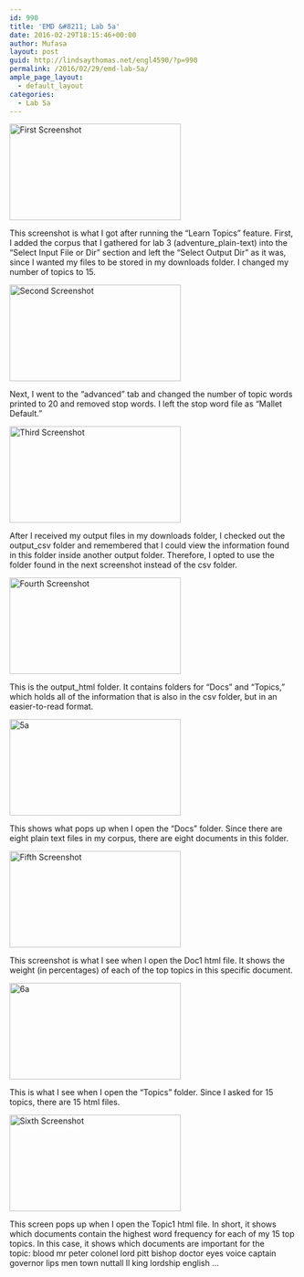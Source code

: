 ```yaml
---
id: 990
title: 'EMD &#8211; Lab 5a'
date: 2016-02-29T18:15:46+00:00
author: Mufasa
layout: post
guid: http://lindsaythomas.net/engl4590/?p=990
permalink: /2016/02/29/emd-lab-5a/
ample_page_layout:
  - default_layout
categories:
  - Lab 5a
---
```

<a href="http://lindsaythomas.net/engl4590/wp-content/uploads/sites/10/2016/02/First-Screenshot.jpg" rel="attachment wp-att-991"><img class="alignnone size-medium wp-image-991" src="http://lindsaythomas.net/engl4590/wp-content/uploads/sites/10/2016/02/First-Screenshot-300x169.jpg" alt="First Screenshot" width="300" height="169" srcset="http://lindsaythomas.net/engl4590/wp-content/uploads/sites/10/2016/02/First-Screenshot-300x169.jpg 300w, http://lindsaythomas.net/engl4590/wp-content/uploads/sites/10/2016/02/First-Screenshot-768x432.jpg 768w, http://lindsaythomas.net/engl4590/wp-content/uploads/sites/10/2016/02/First-Screenshot-1024x576.jpg 1024w, http://lindsaythomas.net/engl4590/wp-content/uploads/sites/10/2016/02/First-Screenshot.jpg 1366w" sizes="(max-width: 300px) 100vw, 300px" /></a>

This screenshot is what I got after running the &#8220;Learn Topics&#8221; feature. First, I added the corpus that I gathered for lab 3 (adventure_plain-text) into the &#8220;Select Input File or Dir&#8221; section and left the &#8220;Select Output Dir&#8221; as it was, since I wanted my files to be stored in my downloads folder. I changed my number of topics to 15.

<a href="http://lindsaythomas.net/engl4590/wp-content/uploads/sites/10/2016/02/Second-Screenshot.jpg" rel="attachment wp-att-992"><img class="alignnone size-medium wp-image-992" src="http://lindsaythomas.net/engl4590/wp-content/uploads/sites/10/2016/02/Second-Screenshot-300x169.jpg" alt="Second Screenshot" width="300" height="169" srcset="http://lindsaythomas.net/engl4590/wp-content/uploads/sites/10/2016/02/Second-Screenshot-300x169.jpg 300w, http://lindsaythomas.net/engl4590/wp-content/uploads/sites/10/2016/02/Second-Screenshot-768x432.jpg 768w, http://lindsaythomas.net/engl4590/wp-content/uploads/sites/10/2016/02/Second-Screenshot-1024x576.jpg 1024w, http://lindsaythomas.net/engl4590/wp-content/uploads/sites/10/2016/02/Second-Screenshot.jpg 1366w" sizes="(max-width: 300px) 100vw, 300px" /></a>

Next, I went to the &#8220;advanced&#8221; tab and changed the number of topic words printed to 20 and removed stop words. I left the stop word file as &#8220;Mallet Default.&#8221;

<a href="http://lindsaythomas.net/engl4590/wp-content/uploads/sites/10/2016/02/Third-Screenshot.jpg" rel="attachment wp-att-996"><img class="alignnone size-medium wp-image-996" src="http://lindsaythomas.net/engl4590/wp-content/uploads/sites/10/2016/02/Third-Screenshot-300x169.jpg" alt="Third Screenshot" width="300" height="169" srcset="http://lindsaythomas.net/engl4590/wp-content/uploads/sites/10/2016/02/Third-Screenshot-300x169.jpg 300w, http://lindsaythomas.net/engl4590/wp-content/uploads/sites/10/2016/02/Third-Screenshot-768x432.jpg 768w, http://lindsaythomas.net/engl4590/wp-content/uploads/sites/10/2016/02/Third-Screenshot-1024x576.jpg 1024w, http://lindsaythomas.net/engl4590/wp-content/uploads/sites/10/2016/02/Third-Screenshot.jpg 1366w" sizes="(max-width: 300px) 100vw, 300px" /></a>

After I received my output files in my downloads folder, I checked out the output_csv folder and remembered that I could view the information found in this folder inside another output folder. Therefore, I opted to use the folder found in the next screenshot instead of the csv folder.

<a href="http://lindsaythomas.net/engl4590/wp-content/uploads/sites/10/2016/02/Fourth-Screenshot.jpg" rel="attachment wp-att-994"><img class="alignnone size-medium wp-image-994" src="http://lindsaythomas.net/engl4590/wp-content/uploads/sites/10/2016/02/Fourth-Screenshot-300x169.jpg" alt="Fourth Screenshot" width="300" height="169" srcset="http://lindsaythomas.net/engl4590/wp-content/uploads/sites/10/2016/02/Fourth-Screenshot-300x169.jpg 300w, http://lindsaythomas.net/engl4590/wp-content/uploads/sites/10/2016/02/Fourth-Screenshot-768x432.jpg 768w, http://lindsaythomas.net/engl4590/wp-content/uploads/sites/10/2016/02/Fourth-Screenshot-1024x576.jpg 1024w, http://lindsaythomas.net/engl4590/wp-content/uploads/sites/10/2016/02/Fourth-Screenshot.jpg 1366w" sizes="(max-width: 300px) 100vw, 300px" /></a>

This is the output_html folder. It contains folders for &#8220;Docs&#8221; and &#8220;Topics,&#8221; which holds all of the information that is also in the csv folder, but in an easier-to-read format.

<a href="http://lindsaythomas.net/engl4590/wp-content/uploads/sites/10/2016/02/5a.jpg" rel="attachment wp-att-997"><img class="alignnone size-medium wp-image-997" src="http://lindsaythomas.net/engl4590/wp-content/uploads/sites/10/2016/02/5a-300x169.jpg" alt="5a" width="300" height="169" srcset="http://lindsaythomas.net/engl4590/wp-content/uploads/sites/10/2016/02/5a-300x169.jpg 300w, http://lindsaythomas.net/engl4590/wp-content/uploads/sites/10/2016/02/5a-768x432.jpg 768w, http://lindsaythomas.net/engl4590/wp-content/uploads/sites/10/2016/02/5a-1024x576.jpg 1024w, http://lindsaythomas.net/engl4590/wp-content/uploads/sites/10/2016/02/5a.jpg 1366w" sizes="(max-width: 300px) 100vw, 300px" /></a>

This shows what pops up when I open the &#8220;Docs&#8221; folder. Since there are eight plain text files in my corpus, there are eight documents in this folder.

<a href="http://lindsaythomas.net/engl4590/wp-content/uploads/sites/10/2016/02/Fifth-Screenshot.jpg" rel="attachment wp-att-993"><img class="alignnone size-medium wp-image-993" src="http://lindsaythomas.net/engl4590/wp-content/uploads/sites/10/2016/02/Fifth-Screenshot-300x169.jpg" alt="Fifth Screenshot" width="300" height="169" srcset="http://lindsaythomas.net/engl4590/wp-content/uploads/sites/10/2016/02/Fifth-Screenshot-300x169.jpg 300w, http://lindsaythomas.net/engl4590/wp-content/uploads/sites/10/2016/02/Fifth-Screenshot-768x432.jpg 768w, http://lindsaythomas.net/engl4590/wp-content/uploads/sites/10/2016/02/Fifth-Screenshot-1024x576.jpg 1024w, http://lindsaythomas.net/engl4590/wp-content/uploads/sites/10/2016/02/Fifth-Screenshot.jpg 1366w" sizes="(max-width: 300px) 100vw, 300px" /></a>

This screenshot is what I see when I open the Doc1 html file. It shows the weight (in percentages) of each of the top topics in this specific document.

<a href="http://lindsaythomas.net/engl4590/wp-content/uploads/sites/10/2016/02/6a.jpg" rel="attachment wp-att-998"><img class="alignnone size-medium wp-image-998" src="http://lindsaythomas.net/engl4590/wp-content/uploads/sites/10/2016/02/6a-300x169.jpg" alt="6a" width="300" height="169" srcset="http://lindsaythomas.net/engl4590/wp-content/uploads/sites/10/2016/02/6a-300x169.jpg 300w, http://lindsaythomas.net/engl4590/wp-content/uploads/sites/10/2016/02/6a-768x432.jpg 768w, http://lindsaythomas.net/engl4590/wp-content/uploads/sites/10/2016/02/6a-1024x576.jpg 1024w, http://lindsaythomas.net/engl4590/wp-content/uploads/sites/10/2016/02/6a.jpg 1366w" sizes="(max-width: 300px) 100vw, 300px" /></a>

This is what I see when I open the &#8220;Topics&#8221; folder. Since I asked for 15 topics, there are 15 html files.

<a href="http://lindsaythomas.net/engl4590/wp-content/uploads/sites/10/2016/02/Sixth-Screenshot.jpg" rel="attachment wp-att-995"><img class="alignnone size-medium wp-image-995" src="http://lindsaythomas.net/engl4590/wp-content/uploads/sites/10/2016/02/Sixth-Screenshot-300x169.jpg" alt="Sixth Screenshot" width="300" height="169" srcset="http://lindsaythomas.net/engl4590/wp-content/uploads/sites/10/2016/02/Sixth-Screenshot-300x169.jpg 300w, http://lindsaythomas.net/engl4590/wp-content/uploads/sites/10/2016/02/Sixth-Screenshot-768x432.jpg 768w, http://lindsaythomas.net/engl4590/wp-content/uploads/sites/10/2016/02/Sixth-Screenshot-1024x576.jpg 1024w, http://lindsaythomas.net/engl4590/wp-content/uploads/sites/10/2016/02/Sixth-Screenshot.jpg 1366w" sizes="(max-width: 300px) 100vw, 300px" /></a>

This screen pops up when I open the Topic1 html file. In short, it shows which documents contain the highest word frequency for each of my 15 top topics. In this case, it shows which documents are important for the topic: blood mr peter colonel lord pitt bishop doctor eyes voice captain governor lips men town nuttall ll king lordship english &#8230;

<span style="color: #000000;font-family: sans-serif;font-size: medium;font-weight: bold;line-height: normal"> </span>